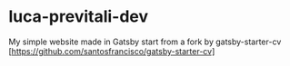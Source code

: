 # luca-previtali-dev

My simple website made in Gatsby start from a fork by gatsby-starter-cv [https://github.com/santosfrancisco/gatsby-starter-cv]